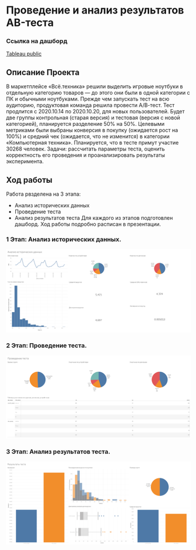 # Проведение и анализ результатов AB-теста

### Ссылка на дашборд
[Tableau public](https://public.tableau.com/app/profile/stepan.selin/viz/_17181761337610/HISTORY)
## Описание Проекта
В маркетплейсе «Всё.техника» решили выделить игровые ноутбуки в отдельную категорию 
товаров — до этого они были в одной категории с ПК и обычными ноутбуками. Прежде чем 
запускать тест на всю аудиторию, продуктовая команда решила провести А/В-тест.
Тест продлится с 2020.10.14 по 2020.10.20, для новых пользователей. Будет две группы 
контрольная (старая версия) и тестовая (версия с новой категорией), планируется 
разделение 50% на 50%. Целевыми метриками были выбраны конверсия в покупку 
(ожидается рост на 100%) и средний чек (ожидается, что не изменится) в категории 
«Компьютерная техника». Планируется, что в тесте примут участие 30268 человек.
Задачи: рассчитать параметры теста, оценить корректность его проведения и 
проанализировать результаты эксперимента.

## Ход работы
Работа рвзделена на 3 этапа:
  * Анализ исторических данных
  * Проведение теста
  * Анализ результатов теста
Для каждого из этапов подготовлен дашборд.
Ход работы подробно расписан в презентации.
### 1 Этап: Анализ исторических данных.
![Image alt](https://github.com/Thunder17/AB_test_analytics/raw/main/HISTORY.png)
### 2 Этап: Проведение теста.
![Image alt](https://github.com/Thunder17/AB_test_analytics/raw/main/WHILE%20TEST.png)
### 3 Этап: Анализ результатов теста.
![Image alt](https://github.com/Thunder17/AB_test_analytics/raw/main/TEST%20RESULTS%20(1).png)


